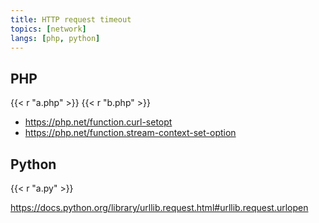 ```yaml
---
title: HTTP request timeout
topics: [network]
langs: [php, python]
---
```


## PHP

{{< r "a.php" >}}
{{< r "b.php" >}}

- <https://php.net/function.curl-setopt>
- <https://php.net/function.stream-context-set-option>

## Python

{{< r "a.py" >}}

<https://docs.python.org/library/urllib.request.html#urllib.request.urlopen>
